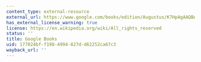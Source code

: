 ```yaml
---
content_type: external-resource
external_url: https://www.google.com/books/edition/Augustus/K7HpAgAAQBAJ?hl=en&gbpv=1
has_external_license_warning: true
license: https://en.wikipedia.org/wiki/All_rights_reserved
status: ''
title: Google Books
uid: 177024bf-f198-4994-827d-d62252ca67c3
wayback_url: ''
---
```

